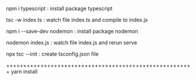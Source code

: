 npm i typescript    : install package typescript

tsc -w index.ts       : watch file index.ts and compile to index.js

npm i --save-dev nodemon     : install package nodemon

nodemon index.js    : watch file index.js and rerun serve

npx tsc --init   : create tsconfig.json file

+++++++++++++++++++++++++++++++++++++++++++++++++++++++
yarn install
